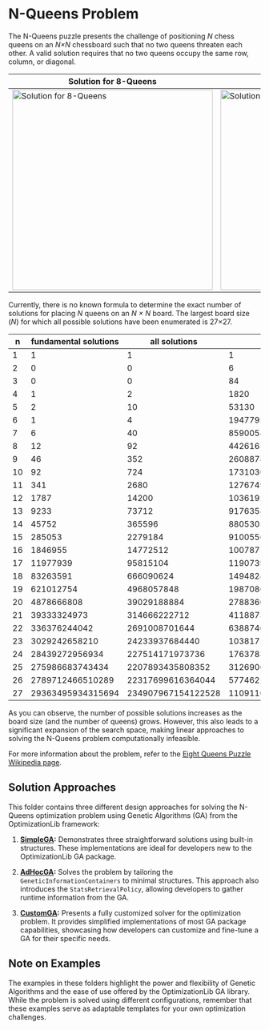 # N-Queens Problem

The N-Queens puzzle presents the challenge of positioning *N* chess queens on an *N×N* chessboard such that no two queens threaten each other. A valid solution requires that no two queens occupy the same row, column, or diagonal.

| Solution for 8-Queens                                                                                                                                                                     | Solution for 32-Queens                                                                                                                                                                       |
|-------------------------------------------------------------------------------------------------------------------------------------------------------------------------------------------|----------------------------------------------------------------------------------------------------------------------------------------------------------------------------------------------|
| <img src="https://github.com/SergioOyaga/N-Queen_Problem/blob/master/out/image/8QueenSolution.png"  title="Solution for 8-Queens" alt="Solution for 8-Queens" width="400" height="400" /> | <img src="https://github.com/SergioOyaga/N-Queen_Problem/blob/master/out/image/32QueenSolution.png"  title="Solution for 32-Queens" alt="Solution for 32-Queens" width="400" height="400" /> |

Currently, there is no known formula to determine the exact number of solutions for placing *N* queens on an *N × N* board. The largest board size (*N*) for which all possible solutions have been enumerated is 27×27. 


| n  | fundamental solutions | all solutions      | total combinations                                 |
|----|-----------------------|--------------------|----------------------------------------------------|
| 1  | 1                     | 1                  | 1                                                  |
| 2  | 0                     | 0                  | 6                                                  |
| 3  | 0                     | 0                  | 84                                                 |
| 4  | 1                     | 2                  | 1820                                               |
| 5  | 2                     | 10                 | 53130                                              |
| 6  | 1                     | 4                  | 1947792                                            |
| 7  | 6                     | 40                 | 85900584                                           |
| 8  | 12                    | 92                 | 4426165368                                         |
| 9  | 46                    | 352                | 260887834350                                       |
| 10 | 92                    | 724                | 17310309456440                                     |
| 11 | 341                   | 2680               | 1276749965026536                                   |
| 12 | 1787                  | 14200              | 103619293824707388                                 |
| 13 | 9233                  | 73712              | 9176358300744339432                                |
| 14 | 45752                 | 365596             | 880530516383349192480                              |
| 15 | 285053                | 2279184            | 91005567811177478095440                            |
| 16 | 1846955               | 14772512           | 10078751602022313874633200                         |
| 17 | 11977939              | 95815104           | 1190739044344491048895397910                       |
| 18 | 83263591              | 666090624          | 149482492334195165714038760136                     |
| 19 | 621012754             | 4968057848         | 19870867053543756004133247695400                   |
| 20 | 4878666808            | 39029188884        | 2788360983670896737872851072994080                 |
| 21 | 39333324973           | 314666222712       | 411887396336567398822620727355402190               |
| 22 | 336376244042          | 2691008701644      | 63887407766986865702182544710470036560             |
| 23 | 3029242658210         | 24233937684440     | 10381758958529585222885358558747563185920          |
| 24 | 28439272956934        | 227514171973736    | 1763783520005146433232953016554504214270600        |
| 25 | 275986683743434       | 2207893435808352   | 312690620414907617326451186807195415244296900      |
| 26 | 2789712466510289      | 22317699616364044  | 57746226578042013138408988185727715132037050952    |
| 27 | 29363495934315694     | 234907967154122528 | 11091107763254898773425731705373527055193637625824 |

As you can observe, the number of possible solutions increases as the board size (and the number of queens) grows. However, this also leads to a significant expansion of the search space, making linear approaches to solving the N-Queens problem computationally infeasible.

For more information about the problem, refer to the [Eight Queens Puzzle Wikipedia page](https://en.wikipedia.org/wiki/Eight_queens_puzzle#Counting_solutions_for_other_sizes_n).

## Solution Approaches

This folder contains three different design approaches for solving the N-Queens optimization problem using Genetic Algorithms (GA) from the OptimizationLib framework:

1. **[SimpleGA](https://github.com/SergioOyaga/GeneticAlgorithmExamples/tree/master/src/main/java/org/soyaga/examples/NQueenProblem/SimpleGAs):** Demonstrates three straightforward solutions using built-in structures. These implementations are ideal for developers new to the OptimizationLib GA package.

2. **[AdHocGA](https://github.com/SergioOyaga/GeneticAlgorithmExamples/tree/master/src/main/java/org/soyaga/examples/NQueenProblem/AdHocGA):**  Solves the problem by tailoring the `GeneticInformationContainers` to minimal structures. This approach also introduces the `StatsRetrievalPolicy`, allowing developers to gather runtime information from the GA.

3. **[CustomGA](https://github.com/SergioOyaga/GeneticAlgorithmExamples/tree/master/src/main/java/org/soyaga/examples/NQueenProblem/CustomGA):**  Presents a fully customized solver for the optimization problem. It provides simplified implementations of most GA package capabilities, showcasing how developers can customize and fine-tune a GA for their specific needs.

## Note on Examples

The examples in these folders highlight the power and flexibility of Genetic Algorithms and the ease of use offered by the OptimizationLib GA library. While the problem is solved using different configurations, remember that these examples serve as adaptable templates for your own optimization challenges. 

